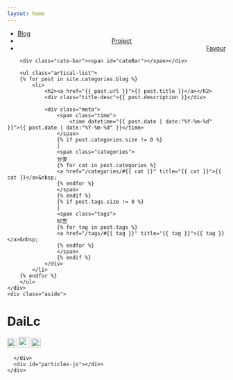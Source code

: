```yaml
---
layout: home
---
```


<div class="index-content blog">
    <div class="section">
        <ul class="artical-cate">
            <li class="on"><a href="/"><span> Blog</span></a></li>
            <li style="text-align:center"><a href="/project"><span>Project</span></a></li>
            <li style="text-align:right"><a href="/favour"><span>Favour</span></a></li>
        </ul>

        <div class="cate-bar"><span id="cateBar"></span></div>

        <ul class="artical-list">
        {% for post in site.categories.blog %}
            <li>
                <h2><a href="{{ post.url }}">{{ post.title }}</a></h2>
                <div class="title-desc">{{ post.description }}</div>
                
                <div class="meta"> 
                	<span class="time">
                		<time datetime="{{ post.date | date:"%Y-%m-%d" }}">{{ post.date | date:"%Y-%m-%d" }}</time>
                	</span>
                	{% if post.categories.size != 0 %}
  					| 
  					<span class="categories">
    				分类
   	 				{% for cat in post.categories %}
    				<a href="/categories/#{{ cat }}" title="{{ cat }}">{{ cat }}</a>&nbsp;
    				{% endfor %}
  					</span>
  					{% endif %}
  					{% if post.tags.size != 0 %}
  					| 
  					<span class="tags">
    				标签
    				{% for tag in post.tags %}
    				<a href="/tags/#{{ tag }}" title="{{ tag }}">{{ tag }}</a>&nbsp;
    				{% endfor %}
  					</span>
  					{% endif %}
                </div>
            </li>
        {% endfor %}
        </ul>
    </div>
    <div class="aside">
 <div class="info-card">
        <h1>DaiLc</h1>
 <a href="https://github.com/dailc" target="_blank"><img src="https://github.com/favicon.ico" alt="" width="22"/></a>
 <a href="http://weibo.com/dailichun" target="_blank"><img src="http://www.weibo.com/favicon.ico" alt="" width="25"/></a>
 <a href="http://5sing.kugou.com/54188866/default.html" target="_blank"><img src="http://5sing.kugou.com/favicon.ico" alt="" width="22"/></a>
       
      </div>
      <div id="particles-js"></div>
    </div>
</div>
